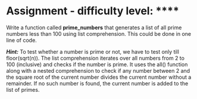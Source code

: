 # Assignment - difficulty level: ****

Write a function called **prime_numbers** that generates a list of all prime numbers less than 100 using list comprehension. This could be done in one line of code.


**_Hint:_**  To test whether a number is prime or not, we have to test only till floor(sqrt(n)). The list comprehension iterates over all numbers from 2 to 100 (inclusive) and checks if the number is prime. It uses the all() function along with a nested comprehension to check if any number between 2 and the square root of the current number divides the current number without a remainder. If no such number is found, the current number is added to the list of primes.